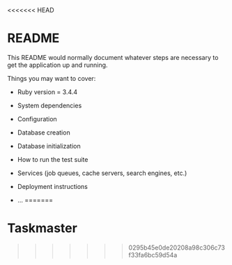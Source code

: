 <<<<<<< HEAD
# README

This README would normally document whatever steps are necessary to get the
application up and running.

Things you may want to cover:

* Ruby version = 3.4.4

* System dependencies

* Configuration

* Database creation

* Database initialization

* How to run the test suite

* Services (job queues, cache servers, search engines, etc.)

* Deployment instructions

* ...
=======
# Taskmaster
>>>>>>> 0295b45e0de20208a98c306c73f33fa6bc59d54a
